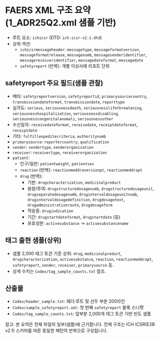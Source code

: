 # FAERS XML 구조 요약 (1_ADR25Q2.xml 샘플 기반)

- 루트 요소: `ichicsr` (DTD: `ich-icsr-v2.1.dtd`)
- 상위 섹션:
  - `ichicsrmessageheader`: `messagetype`, `messageformatversion`, `messageformatrelease`, `messagenumb`, `messagesenderidentifier`, `messagereceiveridentifier`, `messagedateformat`, `messagedate`
  - `safetyreport` (반복): 개별 이상사례 리포트 단위

## safetyreport 주요 필드(샘플 관찰)
- 메타: `safetyreportversion`, `safetyreportid`, `primarysourcecountry`, `transmissiondateformat`, `transmissiondate`, `reporttype`
- 심각도: `serious`, `seriousnessdeath`, `seriousnesslifethreatening`, `seriousnesshospitalization`, `seriousnessdisabling`, `seriousnesscongenitalanomali`, `seriousnessother`
- 수신일자: `receivedateformat`, `receivedate`, `receiptdateformat`, `receiptdate`
- 기타: `fulfillexpeditecriteria`, `authoritynumb`
- `primarysource`: `reportercountry`, `qualification`
- `sender`: `sendertype`, `senderorganization`
- `receiver`: `receivertype`, `receiverorganization`
- `patient`:
  - 인구/일반: `patientweight`, `patientsex`
  - `reaction` (반복): `reactionmeddraversionpt`, `reactionmeddrapt`
  - `drug` (반복):
    - 기본: `drugcharacterization`, `medicinalproduct`
    - 용량/투여: `drugstructuredosagenumb`, `drugstructuredosageunit`, `drugseparatedosagenumb`, `drugintervaldosageunitnumb`, `drugintervaldosagedefinition`, `drugdosagetext`, `drugadministrationroute`, `drugdosageform`
    - 적응증: `drugindication`
    - 기간: `drugstartdateformat`, `drugstartdate` (등)
    - 유효성분: `activesubstance` → `activesubstancename`

## 태그 출현 샘플(상위)
- 샘플 2,000 태그 토큰 기준 상위: `drug`, `medicinalproduct`, `drugcharacterization`, `activesubstance`, `reaction`, `reactionmeddrapt`, `safetyreport`, `sender`, `receiver`, `primarysource` 등.
- 상세 수치는 `Codex/tag_sample_counts.txt` 참조.

## 산출물
- `Codex/header_sample.txt`: 헤더·루트 및 선두 부분 200라인
- `Codex/sample_safetyreport.xml`: 첫 번째 `safetyreport` 블록 스니펫
- `Codex/tag_sample_counts.txt`: 앞부분 2,000개 태그 토큰 기반 빈도 샘플

참고: 본 요약은 전체 파일의 일부(샘플)에 근거합니다. 전체 구조는 ICH ICSR(E2B v2.1) 스키마를 따른 동일한 패턴의 반복으로 구성됩니다.
